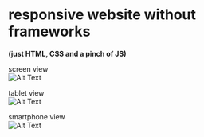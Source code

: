 # responsive website without frameworks
<strong>(just HTML, CSS and a pinch of JS)</strong>

screen view<br>
![Alt Text](https://media.giphy.com/media/l4RgWfltkX7OPGgRKr/giphy.gif)

tablet view<br>
![Alt Text](https://media.giphy.com/media/kckmL26Cc57LbzJqTB/giphy.gif)

smartphone view<br>
![Alt Text](https://media.giphy.com/media/cLxH79sPaudfNVhVKP/giphy.gif)
